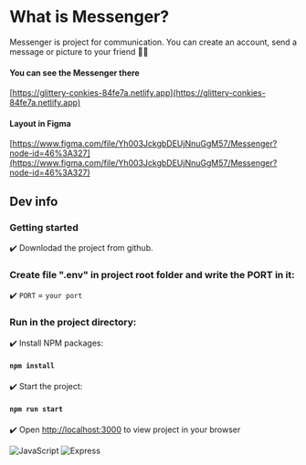 # What is Messenger?

Messenger is project for communication. You can create an account, send a message or picture to your friend :superhero_man:

#### You can see the Messenger there
[https://glittery-conkies-84fe7a.netlify.app](https://glittery-conkies-84fe7a.netlify.app)

#### Layout in Figma
[https://www.figma.com/file/Yh003JckgbDEUjNnuGgM57/Messenger?node-id=46%3A327](https://www.figma.com/file/Yh003JckgbDEUjNnuGgM57/Messenger?node-id=46%3A327)


## Dev info
### Getting started

:heavy_check_mark: Downlodad the project from github.

### Create file ".env" in project root folder and write the PORT in it:

:heavy_check_mark: `PORT` = `your port`

### Run in the project directory:

:heavy_check_mark: Install NPM packages:

#### `npm install`

:heavy_check_mark: Start the project:

#### `npm run start`

:heavy_check_mark: Open [http://localhost:3000](http://localhost:3000) to view project in your browser

![JavaScript](https://img.shields.io/badge/JavaScript-323330?style=for-the-badge&logo=javascript&logoColor=F7DF1E)
![Express](https://img.shields.io/badge/Express.js-000000?style=for-the-badge&logo=express&logoColor=white)